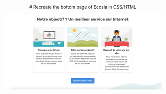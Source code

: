 <p align="center"> # Recreate the bottom page of Ecosia in CSS/HTML </p>

![Ecosia](https://github.com/axel-t/Ecosia/blob/main/assets/images/capture_ecosia.png?raw=true)
